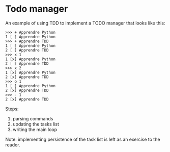 # Todo manager

An example of using TDD to implement a TODO manager
that looks like this:

```
>>> + Apprendre Python
1 [ ] Apprendre Python
>>> + Apprendre TDD
1 [ ] Apprendre Python
2 [ ] Apprendre TDD
>>> x 1
1 [x] Apprendre Python
2 [ ] Apprendre TDD
>>> x 2
1 [x] Apprendre Python
2 [x] Apprendre TDD
>>> o 1
1 [ ] Apprendre Python
2 [x] Apprendre TDD
>>> - 1
2 [x] Apprendre TDD
```

Steps:

1. parsing commands
2. updating the tasks list
3. writing the main loop

Note: implementing persistence of the task list
is left as an exercise to the reader.

